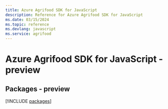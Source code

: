```yaml
---
title: Azure Agrifood SDK for JavaScript
description: Reference for Azure Agrifood SDK for JavaScript
ms.date: 03/15/2024
ms.topic: reference
ms.devlang: javascript
ms.service: agrifood
---
```

# Azure Agrifood SDK for JavaScript - preview
## Packages - preview
[!INCLUDE [packages](agrifood-index.md)]